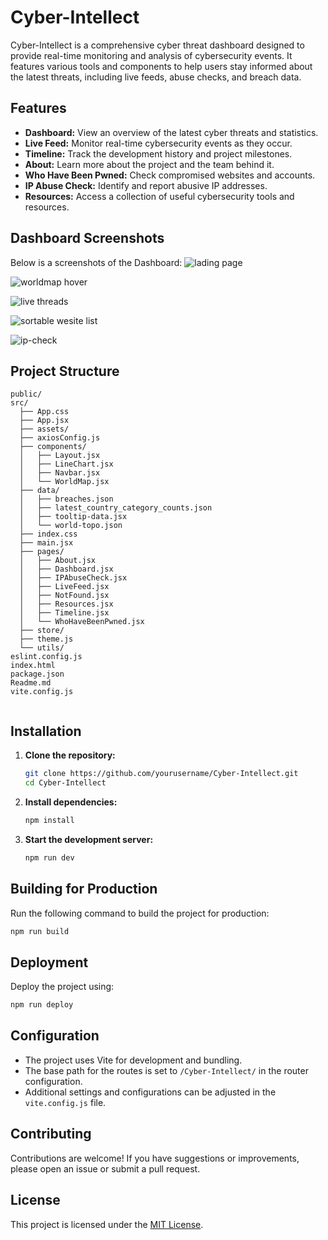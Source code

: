 
# Cyber-Intellect

Cyber-Intellect is a comprehensive cyber threat dashboard designed to provide real-time monitoring and analysis of cybersecurity events. It features various tools and components to help users stay informed about the latest threats, including live feeds, abuse checks, and breach data.


## Features

- **Dashboard:** View an overview of the latest cyber threats and statistics.
- **Live Feed:** Monitor real-time cybersecurity events as they occur.
- **Timeline:** Track the development history and project milestones.
- **About:** Learn more about the project and the team behind it.
- **Who Have Been Pwned:** Check compromised websites and accounts.
- **IP Abuse Check:** Identify and report abusive IP addresses.
- **Resources:** Access a collection of useful cybersecurity tools and resources.

## Dashboard Screenshots

Below is a screenshots of the Dashboard:
![lading page](https://github.com/user-attachments/assets/92438ebd-b527-4cc5-ad5b-4d522b384ada)

![worldmap hover](https://github.com/user-attachments/assets/461c332a-2d5e-4bf7-93b0-c8f7cdd0ff49)

![live threads](https://github.com/user-attachments/assets/a61d44e7-4930-47d7-8794-0c31c0ffc171)

![sortable wesite list](https://github.com/user-attachments/assets/4b9d6132-cc99-470c-a4ce-60649880728e)

![ip-check](https://github.com/user-attachments/assets/667a90c7-f41d-4062-aa3d-748f22d277a3)


## Project Structure

```
public/
src/
  ├── App.css
  ├── App.jsx
  ├── assets/
  ├── axiosConfig.js
  ├── components/
  │   ├── Layout.jsx
  │   ├── LineChart.jsx
  │   ├── Navbar.jsx
  │   └── WorldMap.jsx
  ├── data/
  │   ├── breaches.json
  │   ├── latest_country_category_counts.json
  │   ├── tooltip-data.jsx
  │   └── world-topo.json
  ├── index.css
  ├── main.jsx
  ├── pages/
  │   ├── About.jsx
  │   ├── Dashboard.jsx
  │   ├── IPAbuseCheck.jsx
  │   ├── LiveFeed.jsx
  │   ├── NotFound.jsx
  │   ├── Resources.jsx
  │   ├── Timeline.jsx
  │   └── WhoHaveBeenPwned.jsx
  ├── store/
  ├── theme.js
  └── utils/
eslint.config.js
index.html
package.json
Readme.md
vite.config.js


```
## Installation

1. **Clone the repository:**
   ```sh
   git clone https://github.com/yourusername/Cyber-Intellect.git
   cd Cyber-Intellect
   ```

2. **Install dependencies:**
   ```sh
   npm install
   ```

3. **Start the development server:**
   ```sh
   npm run dev
   ```

## Building for Production

Run the following command to build the project for production:
```sh
npm run build
```

## Deployment

Deploy the project using:
```sh
npm run deploy
```

## Configuration

- The project uses Vite for development and bundling.
- The base path for the routes is set to `/Cyber-Intellect/` in the router configuration.
- Additional settings and configurations can be adjusted in the `vite.config.js` file.

## Contributing

Contributions are welcome! If you have suggestions or improvements, please open an issue or submit a pull request.

## License

This project is licensed under the [MIT License](LICENSE).
```




